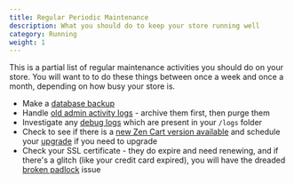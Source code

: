 ```yaml
---
title: Regular Periodic Maintenance 
description: What you should do to keep your store running well 
category: Running
weight: 1
---
```


This is a partial list of regular maintenance activities you should do on your store.  You will want to to do these things between once a week and once a month, depending on how busy your store is. 

- Make a [database backup](/user/running/backup/)
- Handle [old admin activity logs](/user/admin_pages/admins/admin_activity_logs/) - archive them first, then purge them
- Investigate any [debug logs](/user/troubleshooting/debug_logs/) which are present in your `/logs` folder 
- Check to see if there is a [new Zen Cart version available](/user/admin_pages/admin_new_version_available/) and schedule your [upgrade](/user/upgrading/) if you need to upgrade
- Check your SSL certificate - they do expire and need renewing, and if there's a glitch (like your credit card expired), you will have the dreaded [broken padlock](/user/running/broken_padlock/) issue
